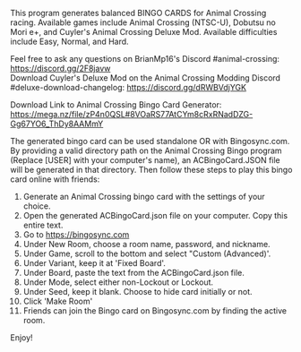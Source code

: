 This program generates balanced BINGO CARDS for Animal Crossing racing. Available games include Animal Crossing (NTSC-U), Dobutsu no Mori e+, and Cuyler's Animal Crossing Deluxe Mod. Available difficulties include Easy, Normal, and Hard.

Feel free to ask any questions on BrianMp16's Discord #animal-crossing: https://discord.gg/2F8javw
<br>Download Cuyler's Deluxe Mod on the Animal Crossing Modding Discord #deluxe-download-changelog: https://discord.gg/dRWBVdjYGK

Download Link to Animal Crossing Bingo Card Generator:
https://mega.nz/file/zP4n0QSL#8VOaRS77AtCYm8cRxRNadDZG-Gg67YO6_ThDy8AAMmY

The generated bingo card can be used standalone OR with Bingosync.com. By providing a valid directory path on the Animal Crossing Bingo program (Replace [USER] with your computer's name), an ACBingoCard.JSON file will be generated in that directory. Then follow these steps to play this bingo card online with friends:

1) Generate an Animal Crossing bingo card with the settings of your choice.
2) Open the generated ACBingoCard.json file on your computer. Copy this entire text.
3) Go to https://bingosync.com
4) Under New Room, choose a room name, password, and nickname.
5) Under Game, scroll to the bottom and select "Custom (Advanced)'.
6) Under Variant, keep it at 'Fixed Board'.
7) Under Board, paste the text from the ACBingoCard.json file.
8) Under Mode, select either non-Lockout or Lockout.
9) Under Seed, keep it blank. Choose to hide card initially or not.
10) Click 'Make Room'
11) Friends can join the Bingo card on Bingosync.com by finding the active room.

Enjoy!
